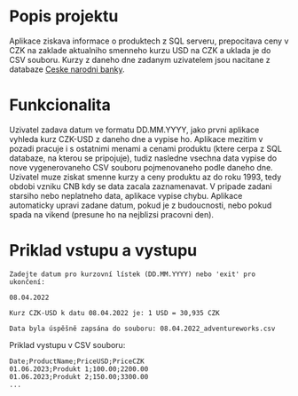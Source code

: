 # Popis projektu
Aplikace ziskava informace o produktech z SQL serveru, prepocitava ceny v CZK na zaklade aktualniho smenneho kurzu USD na CZK a uklada je do CSV souboru.
Kurzy z daneho dne zadanym uzivatelem jsou nacitane z databaze [Ceske narodni banky](https://www.cnb.cz/cs/financni-trhy/devizovy-trh/kurzy-devizoveho-trhu/kurzy-devizoveho-trhu/rok.txt?rok=).

# Funkcionalita
Uzivatel zadava datum ve formatu DD.MM.YYYY, jako prvni aplikace vyhleda kurz CZK-USD z daneho dne a vypise ho. Aplikace mezitim v pozadi pracuje i s ostatnimi menami a cenami produktu (ktere cerpa z SQL databaze, na kterou se pripojuje), tudiz nasledne vsechna data vypise do nove vygenerovaneho CSV souboru pojmenovaneho podle daneho dne. Uzivatel muze ziskat smenne kurzy a ceny produktu az do roku 1993, tedy obdobi vzniku CNB kdy se data zacala zaznamenavat. V pripade zadani starsiho nebo neplatneho data, aplikace vypise chybu. Aplikace automaticky upravi zadane datum, pokud je z budoucnosti, nebo pokud spada na vikend (presune ho na nejblizsi pracovni den).

# Priklad vstupu a vystupu
```Zadejte datum pro kurzovní lístek (DD.MM.YYYY) nebo 'exit' pro ukončení:```

```08.04.2022```

```Kurz CZK-USD k datu 08.04.2022 je: 1 USD = 30,935 CZK```

```Data byla úspěšně zapsána do souboru: 08.04.2022_adventureworks.csv```

Priklad vystupu v CSV souboru:
```
Date;ProductName;PriceUSD;PriceCZK
01.06.2023;Produkt 1;100.00;2200.00
01.06.2023;Produkt 2;150.00;3300.00
...
```
